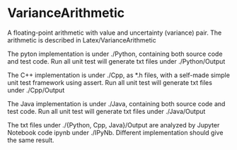# VarianceArithmetic
A floating-point arithmetic with value and uncertainty (variance) pair.
The arithmetic is described in Latex/VarianceArithmetic

The pyton implementation is under ./Python, containing both source code and test code.
Run all unit test will generate txt files under ./Python/Output

The C++ implementation is under ./Cpp, as *.h files, with a self-made simple unit test framework using assert.
Run all unit test will generate txt files under ./Cpp/Output

The Java implementation is under ./Java, containing both source code and test code.
Run all unit test will generate txt files under ./Java/Output

The txt files under ./{Python, Cpp, Java}/Output are analyzed by Jupyter Notebook code ipynb under ./IPyNb.
Different implementation should give the same result.
